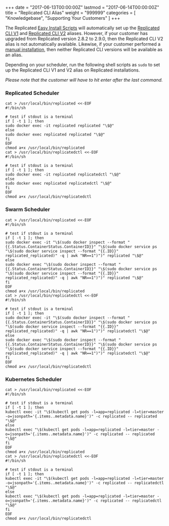 +++
date = "2017-06-13T00:00:00Z"
lastmod = "2017-06-14T00:00:00Z"
title = "Replicated CLI Alias"
weight = "999999"
categories = [ "Knowledgebase", "Supporting Your Customers" ]
+++

The Replicated [Easy Install Scripts](https://www.replicated.com/docs/distributing-an-application/installing-via-script/) will automatically set up the [Replicated CLI V1](https://www.replicated.com/docs/reference/replicated-cli/) and [Replicated CLI V2](https://www.replicated.com/docs/reference/replicatedctl/) aliases. However, if your customer has upgraded from Replicated version 2.8.2 to 2.9.0, then the Replicated CLI V2 alias is not automatically available. Likewise, if your customer performed a [manual installation](https://www.replicated.com/docs/distributing-an-application/installing-manually/), then neither Replicated CLI versions will be available as an alias.

Depending on your scheduler, run the following shell scripts as `sudo` to set up the Replicated CLI V1 and V2 alias on Replicated installations.

_Please note that the customer will have to hit enter after the last command._

### Replicated Scheduler

```shell
cat > /usr/local/bin/replicated <<-EOF
#!/bin/sh

# test if stdout is a terminal
if [ -t 1 ]; then
sudo docker exec -it replicated replicated "\$@"
else
sudo docker exec replicated replicated "\$@"
fi
EOF
chmod a+x /usr/local/bin/replicated
cat > /usr/local/bin/replicatedctl <<-EOF
#!/bin/sh

# test if stdout is a terminal
if [ -t 1 ]; then
sudo docker exec -it replicated replicatedctl "\$@"
else
sudo docker exec replicated replicatedctl "\$@"
fi
EOF
chmod a+x /usr/local/bin/replicatedctl
```

### Swarm Scheduler

```shell
cat > /usr/local/bin/replicated <<-EOF
#!/bin/sh

# test if stdout is a terminal
if [ -t 1 ]; then
sudo docker exec -it "\$(sudo docker inspect --format "{{.Status.ContainerStatus.ContainerID}}" "\$(sudo docker service ps "\$(sudo docker service inspect --format "{{.ID}}" replicated_replicated)" -q | awk "NR==1")")" replicated "\$@"
else
sudo docker exec "\$(sudo docker inspect --format "{{.Status.ContainerStatus.ContainerID}}" "\$(sudo docker service ps "\$(sudo docker service inspect --format "{{.ID}}" replicated_replicated)" -q | awk "NR==1")")" replicated "\$@"
fi
EOF
chmod a+x /usr/local/bin/replicated
cat > /usr/local/bin/replicatedctl <<-EOF
#!/bin/sh

# test if stdout is a terminal
if [ -t 1 ]; then
sudo docker exec -it "\$(sudo docker inspect --format "{{.Status.ContainerStatus.ContainerID}}" "\$(sudo docker service ps "\$(sudo docker service inspect --format "{{.ID}}" replicated_replicated)" -q | awk "NR==1")")" replicatedctl "\$@"
else
sudo docker exec "\$(sudo docker inspect --format "{{.Status.ContainerStatus.ContainerID}}" "\$(sudo docker service ps "\$(sudo docker service inspect --format "{{.ID}}" replicated_replicated)" -q | awk "NR==1")")" replicatedctl "\$@"
fi
EOF
chmod a+x /usr/local/bin/replicatedctl
```

### Kubernetes Scheduler

```shell
cat > /usr/local/bin/replicated <<-EOF
#!/bin/sh

# test if stdout is a terminal
if [ -t 1 ]; then
kubectl exec -it "\$(kubectl get pods -l=app=replicated -l=tier=master -o=jsonpath='{.items..metadata.name}')" -c replicated -- replicated "\$@"
else
kubectl exec "\$(kubectl get pods -l=app=replicated -l=tier=master -o=jsonpath='{.items..metadata.name}')" -c replicated -- replicated "\$@"
fi
EOF
chmod a+x /usr/local/bin/replicated
cat > /usr/local/bin/replicatedctl <<-EOF
#!/bin/sh

# test if stdout is a terminal
if [ -t 1 ]; then
kubectl exec -it "\$(kubectl get pods -l=app=replicated -l=tier=master -o=jsonpath='{.items..metadata.name}')" -c replicated -- replicatedctl "\$@"
else
kubectl exec "\$(kubectl get pods -l=app=replicated -l=tier=master -o=jsonpath='{.items..metadata.name}')" -c replicated -- replicatedctl "\$@"
fi
EOF
chmod a+x /usr/local/bin/replicatedctl
```

